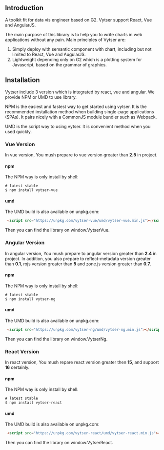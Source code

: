 ## Introduction

A toolkit fit for data vis engineer based on G2. Vytser support React, Vue and AngularJS.

The main purpose of this library is to help you to write charts in web applications without any pain. Main principles of Vytser are:

1. Simply deploy with semantic component with chart, including but not limited to React, Vue and AugularJS.
2. Lightweight depending only on G2 which is a plotting system for Javascript, based on the grammar of graphics.

## Installation

Vytser include 3 version which is integrated by react, vue and angular. We provide NPM or UMD to use library.

NPM is the easiest and fastest way to get started using vytser. It is the recommended installation method when building single-page applications (SPAs). It pairs nicely with a CommonJS module bundler such as Webpack.

UMD is the script way to using vytser. It is convenient method when you used quickly.

### Vue Version

In vue version, You mush prepare to vue version greater than **2.5** in project.

#### npm

The NPM way is only install by shell:

```shell
# latest stable
$ npm install vytser-vue
```

#### umd

The UMD build is also available on unpkg.com:

```html
 <script src="https://unpkg.com/vytser-vue/umd/vytser-vue.min.js"></script>
```

Then you can find the library on window.VytserVue.

### Angular Version

In angular version, You mush prepare to angular version greater than **2.4** in project. In addition, you also prepare to reflect-metadata version greater than **0.1**, rxjs version greater than **5** and zone.js version greater than **0.7**.

#### npm

The NPM way is only install by shell:

```shell
# latest stable
$ npm install vytser-ng
```

#### umd

The UMD build is also available on unpkg.com:

```html
 <script src="https://unpkg.com/vytser-ng/umd/vytser-ng.min.js"></script>
```

Then you can find the library on window.VytserNg.

### React Version

In react version, You mush repare react version greater then **15**, and support **16** certainly.

#### npm

The NPM way is only install by shell:

```shell
# latest stable
$ npm install vytser-react
```

#### umd

The UMD build is also available on unpkg.com:

```html
 <script src="https://unpkg.com/vytser-react/umd/vytser-react.min.js"></script>
```

Then you can find the library on window.VytserReact.
